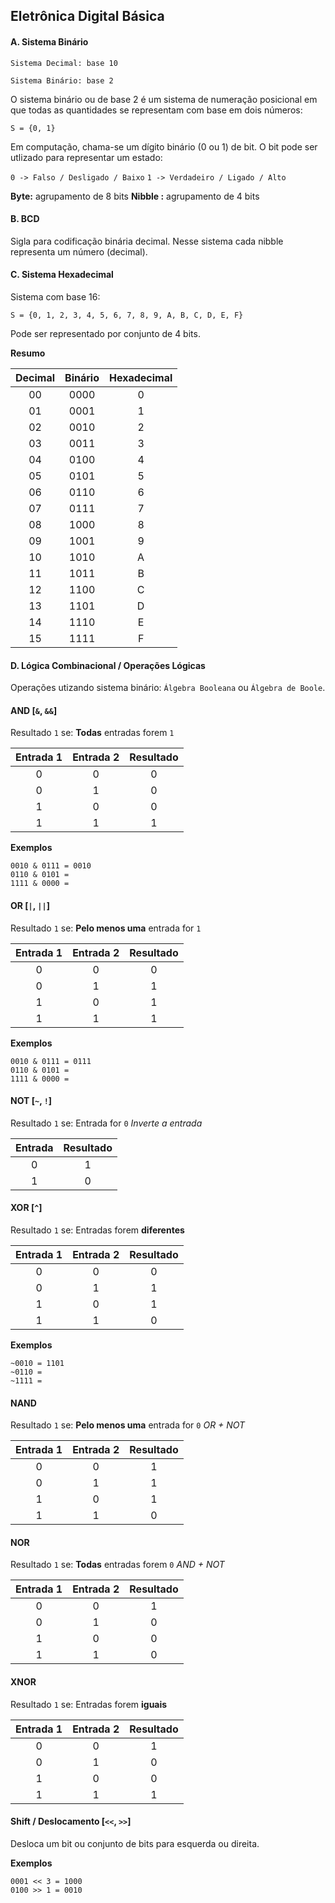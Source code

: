 ## Eletrônica Digital Básica

#### A. Sistema Binário

```Sistema Decimal: base 10```

```Sistema Binário: base 2```

O sistema binário ou de base 2 é um sistema de numeração posicional em que todas as quantidades se representam com base em dois números:

```S = {0, 1}```

Em computação, chama-se um dígito binário (0 ou 1) de bit. O bit pode ser utlizado para representar um estado:

```0 -> Falso / Desligado / Baixo```
```1 -> Verdadeiro / Ligado / Alto```

**Byte:** agrupamento de 8 bits
**Nibble :** agrupamento de 4 bits

#### B. BCD

Sigla para codificação binária decimal. Nesse sistema cada nibble representa um número (decimal).

#### C. Sistema Hexadecimal

Sistema com base 16:

```S = {0, 1, 2, 3, 4, 5, 6, 7, 8, 9, A, B, C, D, E, F}```

Pode ser representado por conjunto de 4 bits.

**Resumo**

| Decimal | Binário | Hexadecimal |
|:-------:|:-------:|:-----------:|
|    00   |   0000  |      0      |
|    01   |   0001  |      1      |
|    02   |   0010  |      2      |
|    03   |   0011  |      3      |
|    04   |   0100  |      4      |
|    05   |   0101  |      5      |
|    06   |   0110  |      6      |
|    07   |   0111  |      7      |
|    08   |   1000  |      8      |
|    09   |   1001  |      9      |
|    10   |   1010  |      A      |
|    11   |   1011  |      B      |
|    12   |   1100  |      C      |
|    13   |   1101  |      D      |
|    14   |   1110  |      E      |
|    15   |   1111  |      F      |


#### D. Lógica Combinacional / Operações Lógicas

Operações utizando sistema binário: ```Álgebra Booleana``` ou ```Álgebra de Boole```.


#### AND [```&```, ```&&```]
Resultado ```1``` se:
**Todas** entradas forem ```1```

| Entrada 1 | Entrada 2 | Resultado |
|:---------:|:---------:|:---------:|
|     0     |     0     |     0     |
|     0     |     1     |     0     |
|     1     |     0     |     0     |
|     1     |     1     |     1     |

**Exemplos**

```
0010 & 0111 = 0010
0110 & 0101 = 
1111 & 0000 = 
```

#### OR [```|```, ```||```]
Resultado ```1``` se:
**Pelo menos uma** entrada for ```1```

| Entrada 1 | Entrada 2 | Resultado |
|:---------:|:---------:|:---------:|
|     0     |     0     |     0     |
|     0     |     1     |     1     |
|     1     |     0     |     1     |
|     1     |     1     |     1     |


**Exemplos**

```
0010 & 0111 = 0111
0110 & 0101 = 
1111 & 0000 = 
```

#### NOT [```~```, ```!```]
Resultado ```1``` se:
Entrada for ```0```
*Inverte a entrada*

| Entrada | Resultado |
|:-------:|:---------:|
|    0    |     1     |
|    1    |     0     |

#### XOR [```^```]
Resultado ```1``` se:
Entradas forem **diferentes**

| Entrada 1 | Entrada 2 | Resultado |
|:---------:|:---------:|:---------:|
|     0     |     0     |     0     |
|     0     |     1     |     1     |
|     1     |     0     |     1     |
|     1     |     1     |     0     |


**Exemplos**

```
~0010 = 1101
~0110 = 
~1111 = 
```

#### NAND
Resultado ```1``` se:
**Pelo menos uma** entrada for ```0```
*OR + NOT*

| Entrada 1 | Entrada 2 | Resultado |
|:---------:|:---------:|:---------:|
|     0     |     0     |     1     |
|     0     |     1     |     1     |
|     1     |     0     |     1     |
|     1     |     1     |     0     |

#### NOR
Resultado ```1``` se:
**Todas** entradas forem ```0```
*AND + NOT*

| Entrada 1 | Entrada 2 | Resultado |
|:---------:|:---------:|:---------:|
|     0     |     0     |     1     |
|     0     |     1     |     0     |
|     1     |     0     |     0     |
|     1     |     1     |     0     |


#### XNOR
Resultado ```1``` se:
Entradas forem **iguais**

| Entrada 1 | Entrada 2 | Resultado |
|:---------:|:---------:|:---------:|
|     0     |     0     |     1     |
|     0     |     1     |     0     |
|     1     |     0     |     0     |
|     1     |     1     |     1     |

#### Shift / Deslocamento [```<<```, ```>>```]

Desloca um bit ou conjunto de bits para esquerda ou direita.

**Exemplos**

```
0001 << 3 = 1000
0100 >> 1 = 0010
```
